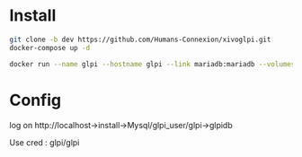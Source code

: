 # Install

```sh
git clone -b dev https://github.com/Humans-Connexion/xivoglpi.git
docker-compose up -d
```

```sh
docker run --name glpi --hostname glpi --link mariadb:mariadb --volumes-from glpi-data -p 80:80 --env "TIMEZONE=Europe/Brussels" -d diouxx/glpi
```

# Config

log on http://localhost->install->Mysql/glpi_user/glpi->glpidb

Use cred : glpi/glpi
